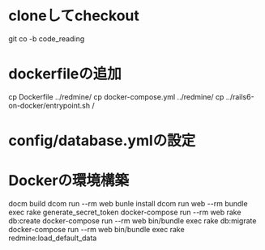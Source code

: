 # cloneしてcheckout
git co -b code_reading

# dockerfileの追加
cp Dockerfile ../redmine/
cp docker-compose.yml ../redmine/
cp ../rails6-on-docker/entrypoint.sh /

# config/database.ymlの設定

# Dockerの環境構築
docm build
dcom run --rm web bunle install
dcom run web --rm bundle exec rake generate_secret_token
docker-compose run --rm web rake db:create
docker-compose run --rm web bin/bundle exec rake db:migrate
docker-compose run --rm web bin/bundle exec rake redmine:load_default_data
